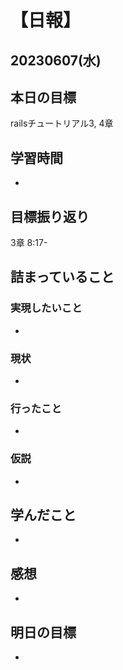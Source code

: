 # 【日報】
## 20230607(水)
## 本日の目標
railsチュートリアル3, 4章
## 学習時間
- 

## 目標振り返り
3章 8:17-

## 詰まっていること
### 実現したいこと 
- 
### 現状
- 
### 行ったこと 
- 
### 仮説
- 

## 学んだこと
- 

## 感想
- 

## 明日の目標
- 


